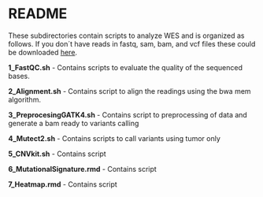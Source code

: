 # **README**

These subdirectories contain scripts to analyze WES and is organized as follows.
If you don´t have reads in fastq, sam, bam, and vcf files these could be downloaded [here](https://github.com/Martinez-Gregorio-Hector/workflow_to_analysis_WES/tree/master/data).

**1_FastQC.sh** - Contains scripts to evaluate the quality of the sequenced bases.

**2_Alignment.sh** - Contains script to align the readings using the bwa mem algorithm.

**3_PreprocesingGATK4.sh** - Contains script to preprocessing of data and generate a bam ready to variants calling

**4_Mutect2.sh** - Contains scripts to call variants using tumor only

**5_CNVkit.sh** - Contains script

**6_MutationalSignature.rmd** - Contains script

**7_Heatmap.rmd** - Contains script


